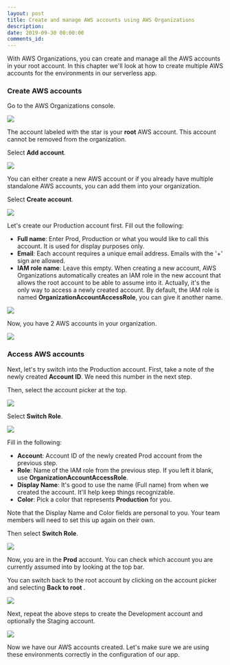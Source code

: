 ```yaml
---
layout: post
title: Create and manage AWS accounts using AWS Organizations
description: 
date: 2019-09-30 00:00:00
comments_id: 
---
```


With AWS Organizations, you can create and manage all the AWS accounts in your root account. In this chapter we'll look at how to create multiple AWS accounts for the environments in our serverless app.

### Create AWS accounts

Go to the AWS Organizations console.

![](/assets/best-practices/create-and-manage-aws-accounts-using-aws-organizations-1.png)

The account labeled with the star is your **root** AWS account. This account cannot be removed from the organization.

Select **Add account**.

![](/assets/best-practices/create-and-manage-aws-accounts-using-aws-organizations-2.png)

You can either create a new AWS account or if you already have multiple standalone AWS accounts, you can add them into your organization.

Select **Create account**.

![](/assets/best-practices/create-and-manage-aws-accounts-using-aws-organizations-3.png)

Let's create our Production account first. Fill out the following:

- **Full name**: Enter Prod, Production or what you would like to call this account. It is used for display purposes only.
- **Email**: Each account requires a unique email address. Emails with the '+' sign are allowed.
- **IAM role name**: Leave this empty. When creating a new account, AWS Organizations automatically creates an IAM role in the new account that allows the root account to be able to assume into it. Actually, it's the only way to access a newly created account. By default, the IAM role is named **OrganizationAccountAccessRole**, you can give it another name.

![](/assets/best-practices/create-and-manage-aws-accounts-using-aws-organizations-4.png)

Now, you have 2 AWS accounts in your organization.

![](/assets/best-practices/create-and-manage-aws-accounts-using-aws-organizations-5.png)

### Access AWS accounts

Next, let's try switch into the Production account. First, take a note of the newly created **Account ID**. We need this number in the next step.

Then, select the account picker at the top.

![](/assets/best-practices/create-and-manage-aws-accounts-using-aws-organizations-6.png)

Select **Switch Role**.

![](/assets/best-practices/create-and-manage-aws-accounts-using-aws-organizations-7.png)

Fill in the following:

- **Account**: Account ID of the newly created Prod account from the previous step.
- **Role**: Name of the IAM role from the previous step. If you left it blank, use **OrganizationAccountAccessRole**.
- **Display Name**: It's good to use the name (Full name) from when we created the account. It'll help keep things recognizable.
- **Color**: Pick a color that represents **Production** for you.

Note that the Display Name and Color fields are personal to you. Your team members will need to set this up again on their own.

Then select **Switch Role**.

![](/assets/best-practices/create-and-manage-aws-accounts-using-aws-organizations-8.png)

Now, you are in the **Prod** account. You can check which account you are currently assumed into by looking at the top bar.

You can switch back to the root account by clicking on the account picker and selecting **Back to root** .

![](/assets/best-practices/create-and-manage-aws-accounts-using-aws-organizations-9.png)

Next, repeat the above steps to create the Development account and optionally the Staging account.

![](/assets/best-practices/create-and-manage-aws-accounts-using-aws-organizations-10.png)

Now we have our AWS accounts created. Let's make sure we are using these environments correctly in the configuration of our app.
